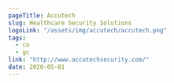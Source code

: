 ```yaml
---
pageTitle: Accutech
slug: Healthcare Security Solutions
logoLink: "/assets/img/accutech/accutech.png"
tags:
  - co
  - gc
link: "http://www.accutechsecurity.com/"
date: 2020-05-01
---
```

